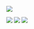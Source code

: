 [![](https://img.shields.io/badge/linkedin-%230077B5.svg?style=for-the-badge&logo=linkedin)](https://www.linkedin.com/in/sindre0830/)

<img src="https://github-readme-stats.vercel.app/api?username=sindre0830&show_icons=true&include_all_commits=true&theme=dark"/>

<img src="https://github-readme-stats.vercel.app/api/top-langs?username=sindre0830&layout=compact&theme=dark"/>

<img src="https://github-readme-streak-stats.herokuapp.com/?user=sindre0830&theme=dark"/>
